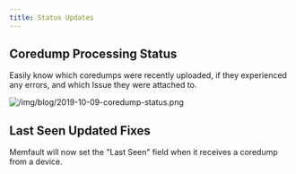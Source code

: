 ```yaml
---
title: Status Updates
---
```


## Coredump Processing Status

Easily know which coredumps were recently uploaded, if they experienced any
errors, and which Issue they were attached to.

<!-- truncate -->

![/img/blog/2019-10-09-coredump-status.png](/img/blog/2019-10-09-coredump-status.png)

## Last Seen Updated Fixes

Memfault will now set the "Last Seen" field when it receives a coredump from a
device.
